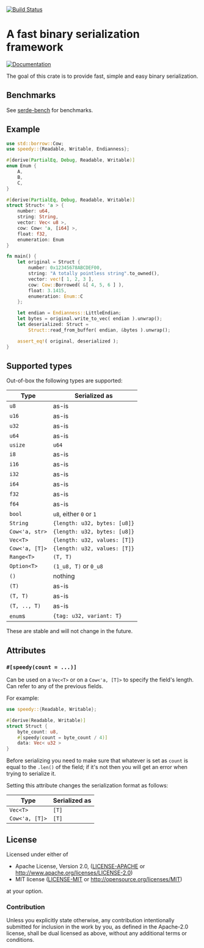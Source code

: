[![Build Status](https://api.travis-ci.org/koute/speedy.svg)](https://travis-ci.org/koute/speedy)

# A fast binary serialization framework

[![Documentation](https://docs.rs/speedy/badge.svg)](https://docs.rs/speedy/*/speedy/)

The goal of this crate is to provide fast, simple and easy binary serialization.

## Benchmarks

See [serde-bench](https://github.com/koute/serde-bench) for benchmarks.

## Example

```rust
use std::borrow::Cow;
use speedy::{Readable, Writable, Endianness};

#[derive(PartialEq, Debug, Readable, Writable)]
enum Enum {
    A,
    B,
    C,
}

#[derive(PartialEq, Debug, Readable, Writable)]
struct Struct< 'a > {
    number: u64,
    string: String,
    vector: Vec< u8 >,
    cow: Cow< 'a, [i64] >,
    float: f32,
    enumeration: Enum
}

fn main() {
    let original = Struct {
        number: 0x12345678ABCDEF00,
        string: "A totally pointless string".to_owned(),
        vector: vec![ 1, 2, 3 ],
        cow: Cow::Borrowed( &[ 4, 5, 6 ] ),
        float: 3.1415,
        enumeration: Enum::C
    };

    let endian = Endianness::LittleEndian;
    let bytes = original.write_to_vec( endian ).unwrap();
    let deserialized: Struct =
        Struct::read_from_buffer( endian, &bytes ).unwrap();

    assert_eq!( original, deserialized );
}
```

## Supported types

Out-of-box the following types are supported:

|           Type |                Serialized as |
| -------------- | ---------------------------- |
|           `u8` |                        as-is |
|          `u16` |                        as-is |
|          `u32` |                        as-is |
|          `u64` |                        as-is |
|        `usize` |                        `u64` |
|           `i8` |                        as-is |
|          `i16` |                        as-is |
|          `i32` |                        as-is |
|          `i64` |                        as-is |
|          `f32` |                        as-is |
|          `f64` |                        as-is |
|         `bool` |      `u8`, either `0` or `1` |
|       `String` | `{length: u32, bytes: [u8]}` |
| `Cow<'a, str>` | `{length: u32, bytes: [u8]}` |
|       `Vec<T>` | `{length: u32, values: [T]}` |
| `Cow<'a, [T]>` | `{length: u32, values: [T]}` |
|     `Range<T>` |                     `(T, T)` |
|    `Option<T>` |        `(1_u8, T)` or `0_u8` |
|           `()` |                      nothing |
|          `(T)` |                        as-is |
|       `(T, T)` |                        as-is |
|   `(T, .., T)` |                        as-is |
|        `enum`s |     `{tag: u32, variant: T}` |

These are stable and will not change in the future.

## Attributes

### `#[speedy(count = ...)]`

Can be used on a `Vec<T>` or on a `Cow<'a, [T]>` to specify
the field's length. Can refer to any of the previous fields.

For example:

```rust
use speedy::{Readable, Writable};

#[derive(Readable, Writable)]
struct Struct {
    byte_count: u8,
    #[speedy(count = byte_count / 4)]
    data: Vec< u32 >
}
```

Before serializing you need to make sure that whatever is set as `count`
is equal to the `.len()` of the field; if it's not then you will get
an error when trying to serialize it.

Setting this attribute changes the serialization format as follows:


|           Type |                Serialized as |
| -------------- | ---------------------------- |
|       `Vec<T>` |                        `[T]` |
| `Cow<'a, [T]>` |                        `[T]` |

## License

Licensed under either of

  * Apache License, Version 2.0, ([LICENSE-APACHE](LICENSE-APACHE) or http://www.apache.org/licenses/LICENSE-2.0)
  * MIT license ([LICENSE-MIT](LICENSE-MIT) or http://opensource.org/licenses/MIT)

at your option.

### Contribution

Unless you explicitly state otherwise, any contribution intentionally submitted
for inclusion in the work by you, as defined in the Apache-2.0 license, shall be
dual licensed as above, without any additional terms or conditions.
